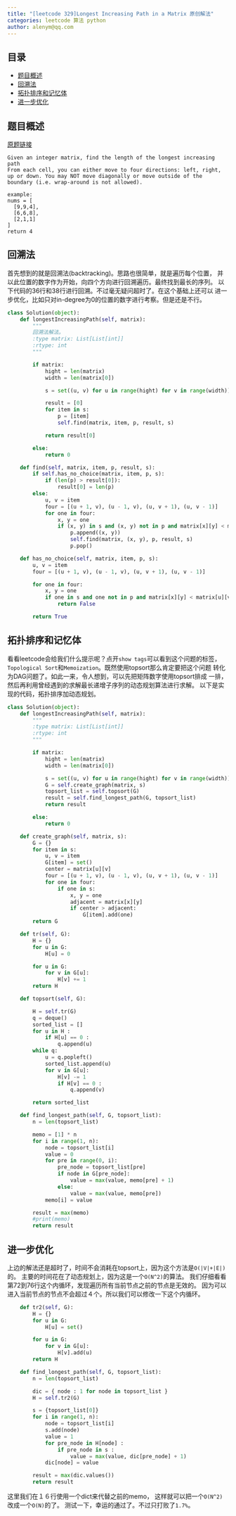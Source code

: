 ```yaml
---
title: "[leetcode 329]Longest Increasing Path in a Matrix 原创解法"
categories: leetcode 算法 python
author: alenym@qq.com
---
```

## 目录 ##

- [题目概述](#hh0) 
- [回溯法](#hh1) 
- [拓扑排序和记忆体](#hh2) 
- [进一步优化](#hh3) 

## <a name="hh0"></a> 题目概述 ##





[原题链接](https://leetcode.com/problems/longest-increasing-path-in-a-matrix/)

    Given an integer matrix, find the length of the longest increasing path 
    From each cell, you can either move to four directions: left, right, up or down. You may NOT move diagonally or move outside of the boundary (i.e. wrap-around is not allowed).
	
	example:
	nums = [
	  [9,9,4],
	  [6,6,8],
	  [2,1,1]
	]
	return 4

## <a name="hh1"></a> 回溯法 ##






首先想到的就是回溯法(backtracking)。思路也很简单，就是遍历每个位置，
并以此位置的数字作为开始，向四个方向进行回溯遍历。最终找到最长的序列。
以下代码的36行和38行进行回溯。不过毫无疑问超时了。在这个基础上还可以
进一步优化，比如只对in-degree为0的位置的数字进行考察。但是还是不行。

```python
class Solution(object):
    def longestIncreasingPath(self, matrix):
        """
        回溯法解法。
        :type matrix: List[List[int]]
        :rtype: int
        """

        if matrix:
            hight = len(matrix)
            width = len(matrix[0])

            s = set((u, v) for u in range(hight) for v in range(width))

            result = [0]
            for item in s:
                p = [item]
                self.find(matrix, item, p, result, s)

            return result[0]

        else:
            return 0

    def find(self, matrix, item, p, result, s):
        if self.has_no_choice(matrix, item, p, s):
            if (len(p) > result[0]):
                result[0] = len(p)
        else:
            u, v = item
            four = [(u + 1, v), (u - 1, v), (u, v + 1), (u, v - 1)]
            for one in four:
                x, y = one
                if (x, y) in s and (x, y) not in p and matrix[x][y] < matrix[u][v]:
                    p.append((x, y))
                    self.find(matrix, (x, y), p, result, s)
                    p.pop()

    def has_no_choice(self, matrix, item, p, s):
        u, v = item
        four = [(u + 1, v), (u - 1, v), (u, v + 1), (u, v - 1)]

        for one in four:
            x, y = one
            if one in s and one not in p and matrix[x][y] < matrix[u][v]:
                return False

        return True
```

## <a name="hh2"></a> 拓扑排序和记忆体 ##





看看leetcode会给我们什么提示呢？点开`show tags`可以看到这个问题的标签，
`Topological Sort`和`Memoization`。既然使用topsort那么肯定要把这个问题
转化为DAG问题了。如此一来，令人想到，可以先把矩阵数字使用topsort排成
一排，然后再利用曾经遇到的求解最长递增子序列的动态规划算法进行求解。
以下是实现的代码，拓扑排序加动态规划。


```python 
class Solution(object):
    def longestIncreasingPath(self, matrix):
        """
        :type matrix: List[List[int]]
        :rtype: int
        """

        if matrix:
            hight = len(matrix)
            width = len(matrix[0])

            s = set((u, v) for u in range(hight) for v in range(width))
            G = self.create_graph(matrix, s)
            topsort_list = self.topsort(G)
            result = self.find_longest_path(G, topsort_list)
            return result

        else:
            return 0

    def create_graph(self, matrix, s):
        G = {}
        for item in s:
            u, v = item
            G[item] = set()
            center = matrix[u][v]
            four = [(u + 1, v), (u - 1, v), (u, v + 1), (u, v - 1)]
            for one in four:
                if one in s:
                    x, y = one
                    adjacent = matrix[x][y]
                    if center > adjacent:
                        G[item].add(one)
        return G

    def tr(self, G):
        H = {}
        for u in G:
            H[u] = 0

        for u in G:
            for v in G[u]:
                H[v] += 1
        return H

    def topsort(self, G):

        H = self.tr(G)
        q = deque()
        sorted_list = []
        for u in H :
            if H[u] == 0 :
                q.append(u)
        while q:
            u = q.popleft()
            sorted_list.append(u)
            for v in G[u]:
                H[v] -= 1
                if H[v] == 0 :
                    q.append(v)

        return sorted_list

    def find_longest_path(self, G, topsort_list):
        n = len(topsort_list)

        memo = [1] * n
        for i in range(1, n):
            node = topsort_list[i]
            value = 0
            for pre in range(0, i):
                pre_node = topsort_list[pre]
                if node in G[pre_node]:
                    value = max(value, memo[pre] + 1)
                else:
                    value = max(value, memo[pre])
            memo[i] = value

        result = max(memo)
        #print(memo)
        return result
```

## <a name="hh3"></a> 进一步优化 ##





上边的解法还是超时了，时间不会消耗在topsort上，因为这个方法是`O(|V|+|E|)`的。
主要的时间花在了动态规划上，因为这是一个`O(N^2)`的算法。
我们仔细看看第72到76行这个内循环，发现遍历所有当前节点之前的节点是无效的。
因为可以进入当前节点的节点不会超过４个。所以我们可以修改一下这个内循环。


```python 
    def tr2(self, G):
        H = {}
        for u in G:
            H[u] = set()

        for u in G:
            for v in G[u]:
                H[v].add(u)
        return H

    def find_longest_path(self, G, topsort_list):
        n = len(topsort_list)

        dic = { node : 1 for node in topsort_list }
        H = self.tr2(G)

        s = {topsort_list[0]}
        for i in range(1, n):
            node = topsort_list[i]
            s.add(node)
            value = 1
            for pre_node in H[node] :
                if pre_node in s :
                    value = max(value, dic[pre_node] + 1)
            dic[node] = value

        result = max(dic.values())
        return result
```

这里我们在１６行使用一个dict来代替之前的memo，
这样就可以把一个`O(N^2)`改成一个`O(N)`的了。
测试一下，幸运的通过了。不过只打败了`1.7%`。



